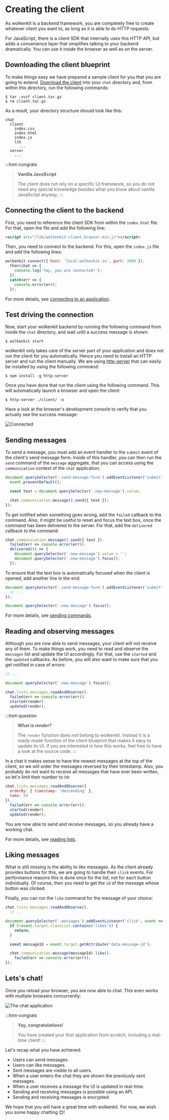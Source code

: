 # Creating the client

As wolkenkit is a backend framework, you are completely free to create whatever client you want to, as long as it is able to do HTTP requests.

For JavaScript, there is a client SDK that internally uses this HTTP API, but adds a convenience layer that simplifies talking to your backend dramatically. You can use it inside the browser as well as on the server.

## Downloading the client blueprint

To make things easy we have prepared a sample client for you that you are going to extend. [Download the client](./client.tar.gz) into your `chat` directory and, from within this directory, run the following commands:

```shell
$ tar -xvzf client.tar.gz
$ rm client.tar.gz
```

As a result, your directory structure should look like this:

```
chat
  client
    index.css
    index.html
    index.js
    lib
      ...
  server
    ...
```

:::hint-congrats
> **Vanilla JavaScript**
>
> The client does not rely on a specific UI framework, so you do not need any special knowledge besides what you know about vanilla JavaScript anyway.
:::

## Connecting the client to the backend

First, you need to reference the client SDK from within the `index.html` file. For that, open the file and add the following line:

```html
<script src="/lib/wolkenkit-client.browser.min.js"></script>
```

Then, you need to connect to the backend. For this, open the `index.js` file and add the following lines:

```javascript
wolkenkit.connect({ host: 'local.wolkenkit.io', port: 3000 }).
  then(chat => {
    console.log('Yay, you are connected!');
  }).
  catch(err => {
    console.error(err);
  });
```

For more details, see [connecting to an application](../../../reference/building-a-client/connecting-to-an-application/).

## Test driving the connection

Now, start your wolkenkit backend by running the following command from inside the `chat` directory, and wait until a success message is shown:

```shell
$ wolkenkit start
```

wolkenkit only takes care of the server part of your application and does not run the client for you automatically. Hence you need to install an HTTP server and run the client manually. We are using [http-server](https://www.npmjs.com/package/http-server) that can easily be installed by using the following command:

```shell
$ npm install -g http-server
```

Once you have done that run the client using the following command. This will automatically launch a browser and open the client:

```shell
$ http-server ./client/ -o
```

Have a look at the browser's development console to verify that you actually see the success message:

![Connected](./connected.png)

## Sending messages

To send a message, you must add an event handler to the `submit` event of the client's send message form. Inside of this handler, you can then run the `send` command of the `message` aggregate, that you can access using the `communication` context of the `chat` application:

```javascript
document.querySelector('.send-message-form').addEventListener('submit', event => {
  event.preventDefault();

  const text = document.querySelector('.new-message').value;

  chat.communication.message().send({ text });
});
```

To get notified when something goes wrong, add the `failed` callback to the command. Also, it might be useful to reset and focus the text box, once the command has been delivered to the server. For that, add the `delivered` callback to the command:

```javascript
chat.communication.message().send({ text }).
  failed(err => console.error(err)).
  delivered(() => {
    document.querySelector('.new-message').value = '';
    document.querySelector('.new-message').focus();
  });
```

To ensure that the text box is automatically focused when the client is opened, add another line in the end:

```javascript
document.querySelector('.send-message-form').addEventListener('submit', event => {
  // ...
});

document.querySelector('.new-message').focus();
```

For more details, see [sending commands](../../../reference/building-a-client/sending-commands/).

## Reading and observing messages

Although you are now able to send messages, your client will not receive any of them. To make things work, you need to read and observe the `messages` list and update the UI accordingly. For that, use the `started` and the `updated` callbacks. As before, you will also want to make sure that you get notified in case of errors:

```javascript
// ...

document.querySelector('.new-message').focus();

chat.lists.messages.readAndObserve().
  failed(err => console.error(err)).
  started(render).
  updated(render);
```

:::hint-question
> **What is render?**
>
> The `render` function does not belong to wolkenkit. Instead it is a ready-made function of the client blueprint that makes it easy to update its UI. If you are interested in how this works, feel free to have a look at the source code.
:::

In a chat it makes sense to have the newest messages at the top of the client, so we will order the messages reversed by their timestamp. Also, you probably do not want to receive all messages that have ever been written, so let's limit their number to `50`:

```javascript
chat.lists.messages.readAndObserve({
  orderBy: { timestamp: 'descending' },
  take: 50
}).
  failed(err => console.error(err)).
  started(render).
  updated(render);
```

You are now able to send and receive messages, so you already have a working chat.

For more details, see [reading lists](../../../reference/building-a-client/reading-lists/).

## Liking messages

What is still missing is the ability to *like* messages. As the client already provides buttons for this, we are going to handle their `click` events. For performance reasons this is done once for the list, not for each button individually. Of course, then you need to get the `id` of the message whose button was clicked.

Finally, you can run the `like` command for the message of your choice:

```javascript
chat.lists.messages.readAndObserve().
  // ...

document.querySelector('.messages').addEventListener('click', event => {
  if (!event.target.classList.contains('likes')) {
    return;
  }

  const messageId = event.target.getAttribute('data-message-id');

  chat.communication.message(messageId).like().
    failed(err => console.error(err));
});
```

## Lets's chat!

Once you reload your browser, you are now able to chat. This even works with multiple browsers concurrently:

![The chat application](chat.png)

:::hint-congrats
> **Yay, congratulations!**
>
> You have created your first application from scratch, including a real-time client!
:::

Let's recap what you have achieved:

- Users can send messages.
- Users can like messages.
- Sent messages are visible to all users.
- When a user enters the chat they are shown the previously sent messages.
- When a user receives a message the UI is updated in real-time.
- Sending and receiving messages is possible using an API.
- Sending and receiving messages is encrypted.

We hope that you will have a great time with wolkenkit. For now, we wish you some happy chatting 😊!
